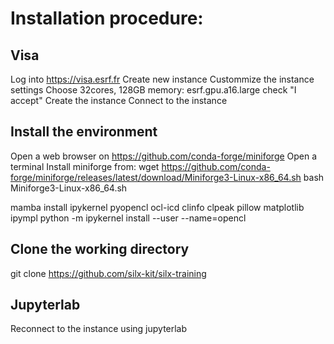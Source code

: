 # Installation procedure:

## Visa
Log into https://visa.esrf.fr
Create new instance
Custommize the instance settings
Choose 32cores, 128GB memory: esrf.gpu.a16.large
check "I accept"
Create the instance
Connect to the instance

## Install the environment
Open a web browser on https://github.com/conda-forge/miniforge
Open a terminal
Install miniforge from:
wget https://github.com/conda-forge/miniforge/releases/latest/download/Miniforge3-Linux-x86_64.sh
bash Miniforge3-Linux-x86_64.sh

mamba install ipykernel pyopencl ocl-icd clinfo clpeak pillow matplotlib ipympl
python -m ipykernel install --user --name=opencl

## Clone the working directory
git clone https://github.com/silx-kit/silx-training

## Jupyterlab
Reconnect to the instance using jupyterlab

